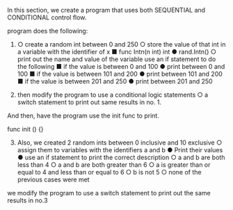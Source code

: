 In this section, we create a program that uses both SEQUENTIAL and CONDITIONAL control flow.

program does the following:

1. ○ create a random int between 0 and 250
○ store the value of that int in a variable with the identifier of x
■ func Intn(n int) int
● rand.Intn()
○ print out the name and value of the variable
use an if statement to do the following
■ if the value is between 0 and 100
● print between 0 and 100
■ if the value is between 101 and 200
● print between 101 and 200
■ if the value is between 201 and 250
● print between 201 and 250

2. then modify the program to use a conditional logic statements
○ a switch statement to print out same results in no. 1.

And then, have the program use the init func to print.
 
 func init () {}

 3. Also, we created 2 random ints between 0 inclusive and 10 exclusive
○ assign them to variables with the identifiers a and b
● Print their values
● use an if statement to print the correct description
○ a and b are both less than 4
○ a and b are both greater than 6
○ a is greater than or equal to 4 and less than or equal to 6
○ b is not 5
○ none of the previous cases were met

we modify the program to use a switch statement to print out the same results in no.3